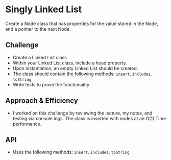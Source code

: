 # Singly Linked List

Create a Node class that has properties for the value stored in the Node, and a pointer to the next Node.

## Challenge

* Create a Linked List class
* Within your Linked List class, include a head property.
* Upon instantiation, an empty Linked List should be created.
* The class should contain the following methods: `insert`, `includes`, `toString`
* Write tests to prove the functionality

## Approach & Efficiency

* I worked on this challenge by reviewing the lecture, my notes, and testing via console logs. The class is inserted with nodes at an O(1) Time performance.

## API

* Uses the following methods: `insert`, `includes`, `toString`
